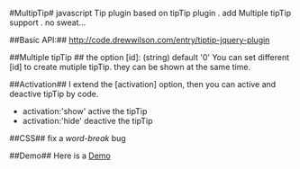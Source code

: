 #MultipTip#
javascript Tip plugin based on tipTip plugin . add Multiple tipTip support . no sweat...

##Basic API:##
http://code.drewwilson.com/entry/tiptip-jquery-plugin

##Multiple tipTip ##
the option [id]: (string) default '0'
You can set different [id] to create mutiple tipTip. they can be shown at the same time.

##Activation##
I extend the [activation] option, then you can active and deactive tipTip by code.
* activation:'show' active the tipTip
* activation:'hide' deactive the tipTip

##CSS##
fix a *word-break* bug

##Demo##
Here is a <a href="http://paroid.github.com/MultipTip.html">Demo</a>

